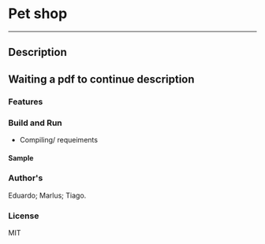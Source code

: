 # Pet shop
---

## Description
Waiting a pdf to continue description
---

### Features

### Build and Run
* Compiling/ requeiments

#### Sample



### Author's
Eduardo; 
Marlus;
Tiago.

### License
MIT
